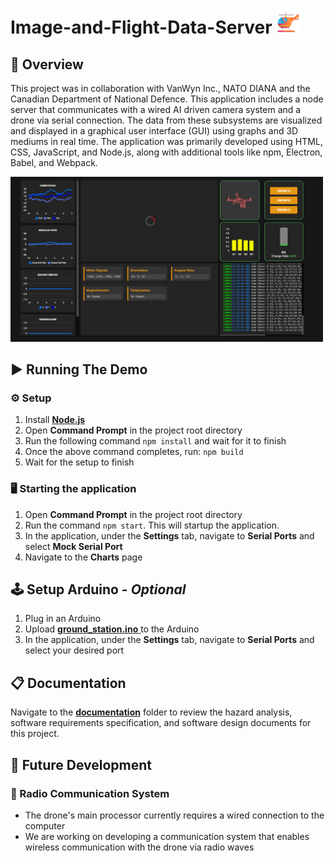 # Image-and-Flight-Data-Server <img src="./images/helicopter.png" alt="🚁" width="40" />
## 💼 Overview  
This project was in collaboration with VanWyn Inc., NATO DIANA and the Canadian Department of National Defence. This application includes a node server that communicates with a wired AI driven camera system and a drone via serial connection. The data from these subsystems are visualized and displayed in a graphical user interface (GUI) using graphs and 3D mediums in real time. The application was primarily developed using HTML, CSS, JavaScript, and Node.js, along with additional tools like npm, Electron, Babel, and Webpack.

<img src="./images/dashboard.png" alt="Logo" width="500"/>

## ▶️ Running The Demo 

### ⚙️ Setup 
   1. Install [**Node.js**][node.js]
   2. Open **Command Prompt** in the project root directory
   3. Run the following command <code>npm install</code> and wait for it to finish 
   4. Once the above command completes, run: <code>npm build</code>
   5. Wait for the setup to finish 
### 🖥️ Starting the application 
   1. Open **Command Prompt** in the project root directory
   2. Run the command <code>npm start</code>. This will startup the application.
   3. In the application, under the **Settings** tab, navigate to **Serial Ports** and select **Mock Serial Port**
   4. Navigate to the **Charts** page
## 🕹️ Setup Arduino - *Optional*
   1. Plug in an Arduino
   2. Upload [**ground_station.ino** ][arduino_code] to the Arduino
   3. In the application, under the **Settings** tab, navigate to **Serial Ports** and select your desired port

## 📋 Documentation  
Navigate to the [**documentation**][docs] folder to review the hazard analysis, software requirements specification, and software design documents for this project.

## 🔮 Future Development  
### 📡 Radio Communication System 
- The drone's main processor currently requires a wired connection to the computer
- We are working on developing a communication system that enables wireless communication with the drone via radio waves

<!-- File Links -->
[src/main]: src/main
[arduino_code]: others/arduino/ground_station/ground_station.ino
[index.html]: public/index.html
[node.js]: https://nodejs.org
[docs]: documentation

<!-- Images -->
[dashboard_image]: images\dashboard.png
